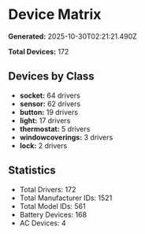# Device Matrix

**Generated:** 2025-10-30T02:21:21.490Z

**Total Devices:** 172

## Devices by Class

- **socket:** 64 drivers
- **sensor:** 62 drivers
- **button:** 19 drivers
- **light:** 17 drivers
- **thermostat:** 5 drivers
- **windowcoverings:** 3 drivers
- **lock:** 2 drivers

## Statistics

- Total Drivers: 172
- Total Manufacturer IDs: 1521
- Total Model IDs: 561
- Battery Devices: 168
- AC Devices: 4
